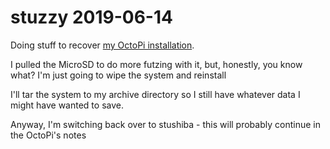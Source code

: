 # stuzzy 2019-06-14

Doing stuff to recover [my OctoPi installation](bey6t-s5k7v-pm850-28a2e-bsh04).

I pulled the MicroSD to do more futzing with it, but, honestly, you know what? I'm just going to wipe the system and reinstall

I'll tar the system to my archive directory so I still have whatever data I might have wanted to save.

Anyway, I'm switching back over to stushiba - this will probably continue in the OctoPi's notes
